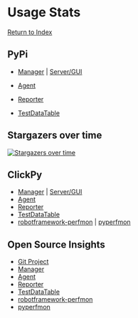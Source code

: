 # Usage Stats
[Return to Index](README.md)

## PyPi

- [Manager](https://pypistats.org/packages/rfswarm-manager) | [Server/GUI](https://pypistats.org/packages/rfswarm-gui)
- [Agent](https://pypistats.org/packages/rfswarm-agent)
- [Reporter](https://pypistats.org/packages/rfswarm-reporter)

- [TestDataTable](https://pypistats.org/packages/testdatatable)


## Stargazers over time
[![Stargazers over time](https://starchart.cc/damies13/rfswarm.svg?variant=adaptive)](https://starchart.cc/damies13/rfswarm)

## ClickPy

- [Manager](https://clickpy.clickhouse.com/dashboard/rfswarm-manager) | [Server/GUI](https://clickpy.clickhouse.com/dashboard/rfswarm-gui)
- [Agent](https://clickpy.clickhouse.com/dashboard/rfswarm-agent)
- [Reporter](https://clickpy.clickhouse.com/dashboard/rfswarm-reporter)
- [TestDataTable](https://clickpy.clickhouse.com/dashboard/testdatatable)
- [robotframework-perfmon](https://clickpy.clickhouse.com/dashboard/robotframework-perfmon) | [pyperfmon](https://clickpy.clickhouse.com/dashboard/pyperfmon)


## Open Source Insights

- [Git Project](https://deps.dev/project/github/damies13%2Frfswarm)
- [Manager](https://deps.dev/pypi/rfswarm-manager)
- [Agent](https://deps.dev/pypi/rfswarm-agent)
- [Reporter](https://deps.dev/pypi/rfswarm-reporter)
- [TestDataTable](https://deps.dev/pypi/testdatatable)
- [robotframework-perfmon](https://deps.dev/pypi/robotframework-perfmon)
- [pyperfmon](https://deps.dev/pypi/pyperfmon)

<!--  -->
